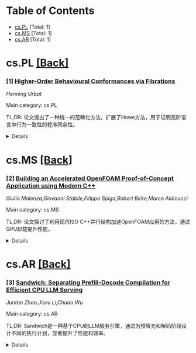 <div id=toc></div>

# Table of Contents

- [cs.PL](#cs.PL) [Total: 1]
- [cs.MS](#cs.MS) [Total: 1]
- [cs.AR](#cs.AR) [Total: 1]


<div id='cs.PL'></div>

# cs.PL [[Back]](#toc)

### [1] [Higher-Order Behavioural Conformances via Fibrations](https://arxiv.org/abs/2507.18509)
*Henning Urbat*

Main category: cs.PL

TL;DR: 论文提出了一种统一的范畴化方法，扩展了Howe方法，用于证明高阶语言中行为一致性的程序同余性。


<details>
  <summary>Details</summary>
Motivation: 随着具有定量特征（如概率）的语言兴起，需要扩展共归纳方法以支持更精细的行为一致性概念，如行为距离。

Method: 采用抽象的范畴化框架（AHOS）和纤维化模型，统一处理行为一致性，并证明其同余性。

Result: 在AHOS框架下，证明了最大行为（双）一致性形成同余性，适用于概率高阶语言。

Conclusion: 该理论为行为一致性的同余性证明提供了通用方法，并成功应用于概率高阶语言的案例分析。

Abstract: Coinduction is a widely used technique for establishing behavioural
equivalence of programs in higher-order languages. In recent years, the rise of
languages with quantitative (e.g.~probabilistic) features has led to extensions
of coinductive methods to more refined types of behavioural conformances, most
notably notions of behavioural distance. To guarantee soundness of coinductive
reasoning, one needs to show that the behavioural conformance at hand forms a
program congruence, i.e. it is suitably compatible with the operations of the
language. This is usually achieved by a complex proof technique known as
\emph{Howe's method}, which needs to be carefully adapted to both the specific
language and the targeted notion of behavioural conformance. We develop a
uniform categorical approach to Howe's method that features two orthogonal
dimensions of abstraction: (1) the underlying higher-order language is modelled
by an \emph{abstract higher-order specification} (AHOS), a novel and very
general categorical account of operational semantics, and (2) notions of
behavioural conformance (such as relations or metrics) are modelled via
fibrations over the base category of an AHOS. Our main result is a fundamental
congruence theorem at this level of generality: Under natural conditions on the
categorical ingredients and the operational rules of a language modelled by an
AHOS, the greatest behavioural (bi)conformance on its operational model forms a
congruence. We illustrate our theory by deriving congruence of bisimilarity and
behavioural pseudometrics for probabilistic higher-order languages.

</details>


<div id='cs.MS'></div>

# cs.MS [[Back]](#toc)

### [2] [Building an Accelerated OpenFOAM Proof-of-Concept Application using Modern C++](https://arxiv.org/abs/2507.18268)
*Giulio Malenza,Giovanni Stabile,Filippo Spiga,Robert Birke,Marco Aldinucci*

Main category: cs.MS

TL;DR: 论文探讨了利用现代ISO C++并行结构加速OpenFOAM应用的方法，通过GPU卸载提升性能。


<details>
  <summary>Details</summary>
Motivation: 现代高性能计算趋势中，加速器（如GPU）与CPU结合使用以提升计算性能，但需要优化软件以充分利用硬件创新。

Method: 采用现代ISO C++并行结构，结合NVIDIA HPC SDK编译器运行时栈，实现多核执行和GPU卸载的单代码库。

Result: 通过GPU卸载，成功提升了OpenFOAM中laplacianFoam应用的性能。

Conclusion: 研究表明，利用C++并行结构可以高效实现GPU加速，为OpenFOAM开发提供了新思路。

Abstract: The modern trend in High-Performance Computing (HPC) involves the use of
accelerators such as Graphics Processing Units (GPUs) alongside Central
Processing Units (CPUs) to speed up numerical operations in various
applications. Leading manufacturers such as NVIDIA, Intel, and AMD are
constantly advancing these architectures, augmenting them with features such as
mixed precision, enhanced memory hierarchies, and specialised accelerator
silicon blocks (e.g., Tensor Cores on GPU or AMX/SME engines on CPU) to enhance
compute performance. At the same time, significant efforts in software
development are aimed at optimizing the use of these innovations, seeking to
improve usability and accessibility. This work contributes to the
state-of-the-art of OpenFOAM development by presenting a working
Proof-Of-Concept application built using modern ISO C++ parallel constructs.
This approach, combined with an appropriate compiler runtime stack, like the
one provided by the NVIDIA HPC SDK, makes it possible to accelerate
well-defined kernels, allowing multi-core execution and GPU offloading using a
single codebase. The study demonstrates that it is possible to increase the
performance of the OpenFOAM laplacianFoam application by offloading the
computations on NVIDIA GPUs using the C++ parallel construct.

</details>


<div id='cs.AR'></div>

# cs.AR [[Back]](#toc)

### [3] [Sandwich: Separating Prefill-Decode Compilation for Efficient CPU LLM Serving](https://arxiv.org/abs/2507.18454)
*Juntao Zhao,Jiuru Li,Chuan Wu*

Main category: cs.AR

TL;DR: Sandwich是一种基于CPU的LLM服务引擎，通过为预填充和解码阶段设计不同的执行计划，显著提升了性能和效率。


<details>
  <summary>Details</summary>
Motivation: 现有基于CPU的解决方案忽略了LLM推理中预填充和解码阶段的工作负载差异，导致性能不佳。

Method: 提出Sandwich引擎，针对预填充和解码阶段分别优化执行计划，并在多种CPU平台上进行评估。

Result: Sandwich在吞吐量、延迟和资源需求方面显著优于现有解决方案，生成的GEMM内核性能接近静态编译器。

Conclusion: Sandwich为CPU上的LLM服务提供了一种高效且资源友好的解决方案。

Abstract: Utilizing CPUs to serve large language models (LLMs) is a resource-friendly
alternative to GPU serving. Existing CPU-based solutions ignore workload
differences between the prefill and the decode phases of LLM inference,
applying a static per-NUMA (Non-Uniform Memory Access) node model partition and
utilizing vendor libraries for operator-level execution, which is suboptimal.
We propose Sandwich, a hardware-centric CPU-based LLM serving engine that uses
different execution plans for the prefill and decode phases and optimizes them
separately.
  We evaluate Sandwich across diverse baselines and datasets on five CPU
platforms, including x86 with AVX-2 and AVX-512, as well as ARM with NEON.
Sandwich achieves an average 2.01x throughput improvement and 90% satisfactory
time-to-first-token (TTFT) and time-per-output-token (TPOT) latencies with up
to 3.40x lower requirements in single sequence serving, and significant
improvement in Goodput in continuous-batching serving. The GEMM kernels
generated by Sandwich outperform representative vendor kernels and other
dynamic shape solutions, achieving performance comparable to static compilers
with three orders of magnitude less kernel tuning costs.

</details>
